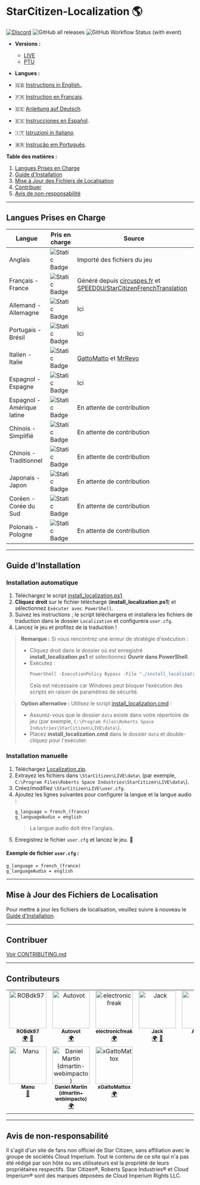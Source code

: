# StarCitizen-Localization 🌎

[![Discord](https://img.shields.io/discord/1185135396112322620?logo=discord&label=discord)](https://discord.gg/Gbvz9fTmZU)
![GitHub all releases](https://img.shields.io/github/downloads/Dymerz/StarCitizen-Localization/total)
![GitHub Workflow Status (with event)](https://img.shields.io/github/actions/workflow/status/Dymerz/StarCitizen-Localization/.github%2Fworkflows%2Fvalidate-global-ini.yaml?event=push&label=INI%20Validation&link=https%3A%2F%2Fgithub.com%2FDymerz%2FStarCitizen-Localization%2Factions%2Fworkflows%2Fvalidate-global-ini.yaml)

- **Versions :** 
  - [LIVE](https://github.com/Dymerz/StarCitizen-Localization/blob/main/README_fr.md) 
  - [PTU](https://github.com/Dymerz/StarCitizen-Localization/blob/ptu/README_fr.md)

- **Langues :**
- 🇬🇧 [Instructions in English.](README.md).
- 🇫🇷 [Instruction en Français](README_fr.md).
- 🇩🇪 [Anleitung auf Deutsch](README_de.md).
- 🇪🇸 [Instrucciones en Español](README_es.md).
- 🇮🇹 [Istruzioni in Italiano](README_it.md).
- 🇧🇷 [Instrução em Português](README_ptbr.md).


**Table des matières :**
1. [Langues Prises en Charge](#langues-prises-en-charge)
2. [Guide d'Installation](#guide-dinstallation)
3. [Mise à Jour des Fichiers de Localisation](#mise-à-jour-des-fichiers-de-localisation)
4. [Contribuer](#contribuer)
5. [Avis de non-responsabilité](#avis-de-non-responsabilité)

---
## Langues Prises en Charge

| Langue                  | Pris en charge | Source |
|--------------------------|----------------|--------|
| Anglais                 | ![Static Badge](https://img.shields.io/badge/3.24.3-LIVE-brightgreen) | Importé des fichiers du jeu |
| Français - France       | ![Static Badge](https://img.shields.io/badge/3.24.3-LIVE-brightgreen) | Généré depuis [circuspes.fr](https://traduction.circuspes.fr) et [SPEED0U/StarCitizenFrenchTranslation](https://github.com/SPEED0U/StarCitizenFrenchTranslation) |
| Allemand - Allemagne    | ![Static Badge](https://img.shields.io/badge/3.24.3-LIVE-brightgreen) | Ici |
| Portugais - Brésil      | ![Static Badge](https://img.shields.io/badge/3.24.3-LIVE-brightgreen) | Ici |
| Italien - Italie        | ![Static Badge](https://img.shields.io/badge/3.24.1-LIVE-yellow) | [GattoMatto](https://robertsspaceindustries.com/citizens/GattoMatto) et [MrRevo](https://robertsspaceindustries.com/citizens/MrRevo) |
| Espagnol - Espagne      | ![Static Badge](https://img.shields.io/badge/3.23.1a-LIVE-orange) | Ici |
| Espagnol - Amérique latine | ![Static Badge](https://img.shields.io/badge/x.xx.x-LIVE-darkred) | En attente de contribution |
| Chinois - Simplifié     | ![Static Badge](https://img.shields.io/badge/x.xx.x-LIVE-darkred) | En attente de contribution |
| Chinois - Traditionnel  | ![Static Badge](https://img.shields.io/badge/x.xx.x-LIVE-darkred) | En attente de contribution |
| Japonais - Japon        | ![Static Badge](https://img.shields.io/badge/x.xx.x-LIVE-darkred) | En attente de contribution |
| Coréen - Corée du Sud   | ![Static Badge](https://img.shields.io/badge/x.xx.x-LIVE-darkred) | En attente de contribution |
| Polonais - Pologne      | ![Static Badge](https://img.shields.io/badge/x.xx.x-LIVE-darkred) | En attente de contribution |

---
## Guide d'Installation

### Installation automatique

1. Téléchargez le script [install_localization.ps1](https://github.com/Dymerz/StarCitizen-Localization/releases/latest/download/install_localization.ps1).
2. **Cliquez droit** sur le fichier téléchargé (**install_localization.ps1**) et sélectionnez `Exécuter avec PowerShell`.
3. Suivez les instructions ; le script téléchargera et installera les fichiers de traduction dans le dossier `Localization` et configurera `user.cfg`.
4. Lancez le jeu et profitez de la traduction !

> **Remarque :** Si vous rencontrez une erreur de stratégie d'exécution :
> - Cliquez droit dans le dossier où est enregistré **install_localization.ps1** et sélectionnez **Ouvrir dans PowerShell**.
> - Exécutez :
>   ```powershell
>   PowerShell -ExecutionPolicy Bypass -File "./install_localization.ps1"
>   ```
>   Cela est nécessaire car Windows peut bloquer l’exécution des scripts en raison de paramètres de sécurité.

> **Option alternative :** Utilisez le script [install_localization.cmd](https://github.com/Dymerz/StarCitizen-Localization/releases/latest/download/install_localization.cmd) :
> - Assurez-vous que le dossier `data` existe dans votre répertoire de jeu (par exemple, `C:\Program Files\Roberts Space Industries\StarCitizen\LIVE\data\`).
> - Placez **install_localization.cmd** dans le dossier `data` et double-cliquez pour l'exécuter.

### Installation manuelle

1. Téléchargez [Localization.zip](https://github.com/Dymerz/StarCitizen-Localization/releases/latest/download/Localization.zip).
2. Extrayez les fichiers dans `\StarCitizen\LIVE\data\` (par exemple, `C:\Program Files\Roberts Space Industries\StarCitizen\LIVE\data\`).
3. Créez/modifiez `\StarCitizen\LIVE\user.cfg`.
4. Ajoutez les lignes suivantes pour configurer la langue et la langue audio :
   ```plaintext
   g_language = french_(france)
   g_languageAudio = english
   ```
   > La langue audio doit être l'anglais.
5. Enregistrez le fichier `user.cfg` et lancez le jeu. 🚀

#### Exemple de fichier `user.cfg` :
```plaintext
g_language = french_(france)
g_languageAudio = english
```

---
## Mise à Jour des Fichiers de Localisation
Pour mettre à jour les fichiers de localisation, veuillez suivre à nouveau le [Guide d'Installation](#guide-dinstallation).

---
## Contribuer
[Voir CONTRIBUTING.md](CONTRIBUTING.md)

---
## Contributeurs
<!-- ALL-CONTRIBUTORS-LIST:START - Do not remove or modify this section -->
<!-- prettier-ignore-start -->
<!-- markdownlint-disable -->
<table>
  <tbody>
    <tr>
      <td align="center" valign="top" width="14.28%"><a href="https://github.com/ROBdk97"><img src="https://avatars.githubusercontent.com/u/9892024?v=4?s=100" width="100px;" alt="ROBdk97"/><br /><sub><b>ROBdk97</b></sub></a><br /><a href="#translation-ROBdk97" title="Translation">🌍</a> <a href="#projectManagement-ROBdk97" title="Project Management">📆</a></td>
      <td align="center" valign="top" width="14.28%"><a href="https://github.com/Autovot"><img src="https://avatars.githubusercontent.com/u/87210193?v=4?s=100" width="100px;" alt="Autovot"/><br /><sub><b>Autovot</b></sub></a><br /><a href="#translation-Autovot" title="Translation">🌍</a></td>
      <td align="center" valign="top" width="14.28%"><a href="https://github.com/electronicfreak"><img src="https://avatars.githubusercontent.com/u/11193801?v=4?s=100" width="100px;" alt="electronicfreak"/><br /><sub><b>electronicfreak</b></sub></a><br /><a href="#translation-electronicfreak" title="Translation">🌍</a></td>
      <td align="center" valign="top" width="14.28%"><a href="https://github.com/Jack-mk"><img src="https://avatars.githubusercontent.com/u/22667101?v=4?s=100" width="100px;" alt="Jack"/><br /><sub><b>Jack</b></sub></a><br /><a href="#translation-Jack-mk" title="Translation">🌍</a> <a href="#projectManagement-Jack-mk" title="Project Management">📆</a></td>
      <td align="center" valign="top" width="14.28%"><a href="https://github.com/Auhrus"><img src="https://avatars.githubusercontent.com/u/57270834?v=4?s=100" width="100px;" alt="Auhrus"/><br /><sub><b>Auhrus</b></sub></a><br /><a href="#translation-Auhrus" title="Translation">🌍</a> <a href="#projectManagement-Auhrus" title="Project Management">📆</a></td>
      <td align="center" valign="top" width="14.28%"><a href="https://github.com/Nxzzin"><img src="https://avatars.githubusercontent.com/u/148262077?v=4?s=100" width="100px;" alt="Nxzzin"/><br /><sub><b>Nxzzin</b></sub></a><br /><a href="#translation-Nxzzin" title="Translation">🌍</a></td>
      <td align="center" valign="top" width="14.28%"><a href="https://github.com/InterPlay02"><img src="https://avatars.githubusercontent.com/u/23037423?v=4?s=100" width="100px;" alt="InterPlay"/><br /><sub><b>InterPlay</b></sub></a><br /><a href="#translation-InterPlay02" title="Translation">🌍</a></td>
    </tr>
    <tr>
      <td align="center" valign="top" width="14.28%"><a href="https://github.com/Brill65"><img src="https://avatars.githubusercontent.com/u/8363399?v=4?s=100" width="100px;" alt="Manu"/><br /><sub><b>Manu</b></sub></a><br /><a href="#review-Brill65" title="Reviewed Pull Requests">👀</a></td>
      <td align="center" valign="top" width="14.28%"><a href="https://github.com/danidomen"><img src="https://avatars.githubusercontent.com/u/5998908?v=4?s=100" width="100px;" alt="Daniel Martin (dmartin-webimpacto)"/><br /><sub><b>Daniel Martin (dmartin-webimpacto)</b></sub></a><br /><a href="#translation-danidomen" title="Translation">🌍</a></td>
	  <td align="center" valign="top" width="14.28%"><a href="https://github.com/xGattoMattox"><img src="https://avatars.githubusercontent.com/u/149336969?v=4?s=100" width="100px;" alt="xGattoMattox"/><br /><sub><b>xGattoMattox</b></sub></a><br /><a href="#translation-xGattoMattox" title="Translation">🌍</a></td>
    </tr>
  </tbody>
</table>

<!-- markdownlint-restore -->
<!-- prettier-ignore-end -->

<!-- ALL-CONTRIBUTORS-LIST:END -->

---
## Avis de non-responsabilité
Il s'agit d'un site de fans non officiel de Star Citizen, sans affiliation avec le groupe de sociétés Cloud Imperium. Tout le contenu de ce site qui n'a pas été rédigé par son hôte ou ses utilisateurs est la propriété de leurs propriétaires respectifs. Star Citizen®, Roberts Space Industries® et Cloud Imperium® sont des marques déposées de Cloud Imperium Rights LLC.
